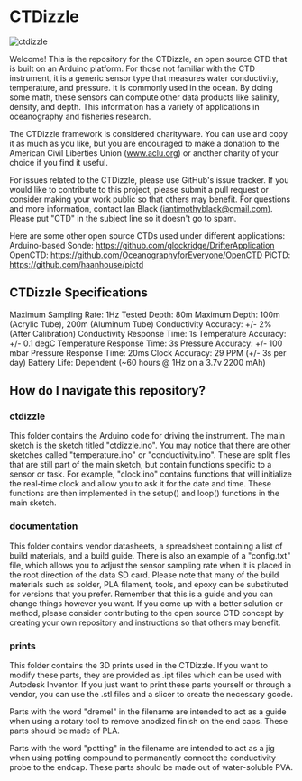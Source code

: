 # CTDizzle

![ctdizzle]()


Welcome! This is the repository for the CTDizzle, an open source CTD that is built on an Arduino platform. 
For those not familiar with the CTD instrument, it is a generic sensor type that measures water conductivity, temperature, and pressure. It is commonly used in the ocean.
By doing some math, these sensors can compute other data products like salinity, density, and depth. 
This information has a variety of applications in oceanography and fisheries research.

The CTDizzle framework is considered charityware. You can use and copy it as much as you like, but you are encouraged to make
a donation to the American Civil Liberties Union (www.aclu.org) or another charity of your choice if you find it useful.

For issues related to the CTDizzle, please use GitHub's issue tracker.
If you would like to contribute to this project, please submit a pull request or consider making your work public so that others may benefit.
For questions and more information, contact Ian Black (iantimothyblack@gmail.com). Please put "CTD" in the subject line so it doesn't go to spam.

Here are some other open source CTDs used under different applications:
Arduino-based Sonde: https://github.com/glockridge/DrifterApplication
OpenCTD: https://github.com/OceanographyforEveryone/OpenCTD
PiCTD: https://github.com/haanhouse/pictd


## CTDizzle Specifications
Maximum Sampling Rate: 1Hz
Tested Depth: 80m
Maximum Depth: 100m (Acrylic Tube), 200m (Aluminum Tube)
Conductivity Accuracy: +/- 2% (After Calibration)
Conductivity Response Time: 1s
Temperature Accuracy: +/- 0.1 degC
Temperature Response Time: 3s
Pressure Accuracy: +/- 100 mbar
Pressure Response Time: 20ms
Clock Accuracy: 29 PPM (+/- 3s per day)
Battery Life: Dependent (~60 hours @ 1Hz on a 3.7v 2200 mAh)


## How do I navigate this repository?

### ctdizzle
This folder contains the Arduino code for driving the instrument. The main sketch is the sketch titled "ctdizzle.ino". 
You may notice that there are other sketches called "temperature.ino" or "conductivity.ino". These are split files that are still part of the main sketch, but 
contain functions specific to a sensor or task. For example, "clock.ino" contains functions that will initialize the real-time clock and allow 
you to ask it for the date and time. These functions are then implemented in the setup() and loop() functions in the main sketch.

### documentation
This folder contains vendor datasheets, a spreadsheet containing a list of build materials, and a build guide.
There is also an example of a "config.txt" file, which allows you to adjust the sensor sampling rate when it is placed in the root direction of the data SD card.
Please note that many of the build materials such as solder, PLA filament, tools, and epoxy can be substituted for versions that you prefer. 
Remember that this is a guide and you can change things however you want. 
If you come up with a better solution or method, please consider contributing to the open source CTD concept by creating your own repository and instructions so that others may benefit.

### prints
This folder contains the 3D prints used in the CTDizzle. If you want to modify these parts, they are provided as .ipt files which can be used with Autodesk Inventor.
If you just want to print these parts yourself or through a vendor, you can use the .stl files and a slicer to create the necessary gcode.

Parts with the word "dremel" in the filename are intended to act as a guide when using a rotary tool to remove anodized finish on the end caps. 
These parts should be made of PLA.

Parts with the word "potting" in the filename are intended to act as a jig when using potting compound to permanently connect the conductivity probe to the endcap. 
These parts should be made out of water-soluble PVA.